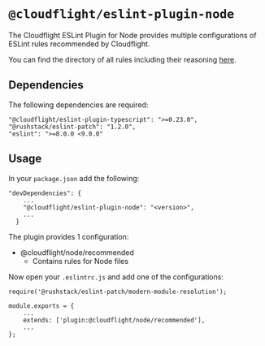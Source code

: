 # `@cloudflight/eslint-plugin-node`

The Cloudflight ESLint Plugin for Node provides multiple configurations of ESLint rules recommended by Cloudflight.

You can find the directory of all rules including their reasoning [here](src/configs).

## Dependencies

The following dependencies are required:

```
"@cloudflight/eslint-plugin-typescript": ">=0.23.0",
"@rushstack/eslint-patch": "1.2.0",
"eslint": ">=8.0.0 <9.0.0"
```

## Usage

In your `package.json` add the following:

```
"devDependencies": {
    ...
    "@cloudflight/eslint-plugin-node": "<version>",
    ...
  }
```

The plugin provides 1 configuration:

-   @cloudflight/node/recommended
    -   Contains rules for Node files

Now open your `.eslintrc.js` and add one of the configurations:

```
require('@rushstack/eslint-patch/modern-module-resolution');

module.exports = {
    ...
    extends: ['plugin:@cloudflight/node/recommended'],
    ...
};
```
